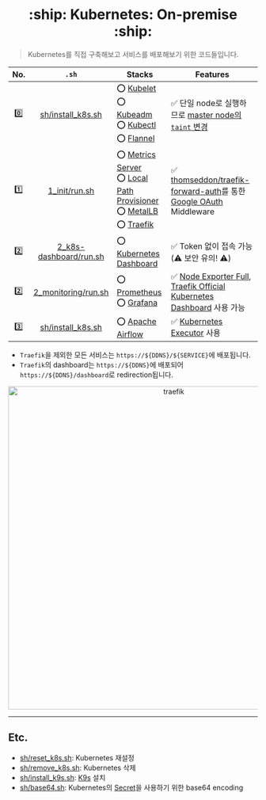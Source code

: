 <div align=center> <h1> :ship: Kubernetes: On-premise :ship: </h1> </div>

> Kubernetes를 직접 구축해보고 서비스를 배포해보기 위한 코드들입니다.

<div align="center">

|No.|`.sh`|Stacks|Features|
|:-:|:-:|-|-|
|:zero:|[sh/install_k8s.sh](https://github.com/Zerohertz/k8s-on-premise/blob/DDNS/SVC/sh/install_k8s.sh)|:o: [Kubelet](https://github.com/kubernetes/kubelet)</br>:o: [Kubeadm](https://github.com/kubernetes/kubeadm)</br>:o: [Kubectl](https://github.com/kubernetes/kubectl)</br>:o: [Flannel](https://github.com/flannel-io/flannel)|:white_check_mark: 단일 node로 실행하므로 [master node의 `taint` 변경](https://github.com/Zerohertz/k8s-on-premise/blob/DDNS/SVC/sh/install_k8s.sh#L41)|
|:one:|[1_init/run.sh](https://github.com/Zerohertz/k8s-on-premise/blob/DDNS/SVC/1_init/run.sh)|:o: [Metrics Server](https://github.com/kubernetes-sigs/metrics-server)</br>:o: [Local Path Provisioner](https://github.com/rancher/local-path-provisioner)</br>:o: [MetalLB](https://github.com/metallb/metallb)</br>:o: [Traefik](https://github.com/traefik/traefik)|:white_check_mark: [thomseddon/traefik-forward-auth](https://github.com/thomseddon/traefik-forward-auth)를 통한 [Google OAuth](https://developers.google.com/identity/protocols/oauth2?hl=ko) Middleware|
|:two:|[2_k8s-dashboard/run.sh](https://github.com/Zerohertz/k8s-on-premise/blob/DDNS/SVC/2_k8s-dashboard/run.sh)|:o: [Kubernetes Dashboard](https://github.com/kubernetes/dashboard)|:white_check_mark: Token 없이 접속 가능 (:warning: 보안 유의! :warning:)|
|:two:|[2_monitoring/run.sh](https://github.com/Zerohertz/k8s-on-premise/blob/DDNS/SVC/2_monitoring/run.sh)|:o: [Prometheus](https://github.com/prometheus/prometheus)</br>:o: [Grafana](https://github.com/grafana/grafana)|:white_check_mark: [Node Exporter Full](https://grafana.com/grafana/dashboards/1860-node-exporter-full/), [Traefik Official Kubernetes Dashboard](https://grafana.com/grafana/dashboards/17347-traefik-official-kubernetes-dashboard/) 사용 가능|
|:three:|[sh/install_k8s.sh](https://github.com/Zerohertz/k8s-on-premise/blob/DDNS/SVC/sh/install_k8s.sh)|:o: [Apache Airflow](https://github.com/apache/airflow)|:white_check_mark: [Kubernetes Executor](https://airflow.apache.org/docs/apache-airflow/stable/core-concepts/executor/kubernetes.html) 사용|

</div>

+ `Traefik`을 제외한 모든 서비스는 `https://${DDNS}/${SERVICE}`에 배포됩니다.
+ `Traefik`의 dashboard는 `https://${DDNS}`에 배포되어 `https://${DDNS}/dashboard`로 redirection됩니다.

<div align="center">
  <img width="653" alt="traefik" src="https://github-production-user-asset-6210df.s3.amazonaws.com/42334717/260997347-7727dec2-6c93-4c9f-8b13-c0ae22bd44fa.png">
</div>

---

## Etc.

+ [sh/reset_k8s.sh](https://github.com/Zerohertz/k8s-on-premise/blob/DDNS/SVC/sh/reset_k8s.sh): Kubernetes 재설정
+ [sh/remove_k8s.sh](https://github.com/Zerohertz/k8s-on-premise/blob/DDNS/SVC/sh/remove_k8s.sh): Kubernetes 삭제
+ [sh/install_k9s.sh](https://github.com/Zerohertz/k8s-on-premise/blob/DDNS/SVC/sh/install_k9s.sh): [K9s](https://github.com/derailed/k9s) 설치
+ [sh/base64.sh](https://github.com/Zerohertz/k8s-on-premise/blob/DDNS/SVC/sh/base64.sh): Kubernetes의 [Secret](https://kubernetes.io/ko/docs/concepts/configuration/secret/)을 사용하기 위한 base64 encoding
